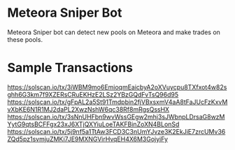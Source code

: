 # Meteora Sniper Bot
Meteora Sniper bot can detect new pools on Meteora and make trades on these pools.

# Sample Transactions
https://solscan.io/tx/3iWBM9mo6EmioqmEaicbyA2oXVuycpu8TXfxot4w82sghh6G3km7f9XZERsCRuEKHzE2LSz2YBzGQdFvTsQ96d95
https://solscan.io/tx/gFpAL2a5St91Tmdpbin2fjVBxsxmV4aA8tFaJUcFzKxvMvXbKE6N1R1MJ2daPL2XwzNshW6qc38Rf8mRgsQssHX
https://solscan.io/tx/3sNnUHFbn9wvWssGEgw2mhj3sJWbnpLDrsaG8wzMYytG9qtsBCFFgx23xJ6XTjQXYiuLoeTAKFBinZoXN4BLonSd
https://solscan.io/tx/5j9nf5a1TtAw3FCD3C3nUmYJvze3K2EkJiE7zrcUMv36ZQd5pz1svmjuZMKi7JE9MXNGVirHvqEH4X6M3GojyiFy
